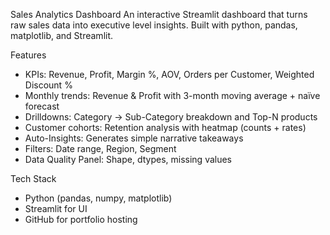 Sales Analytics Dashboard
An interactive Streamlit dashboard that turns raw sales data into executive level insights. Built with python, pandas, matplotlib, and Streamlit. 

 Features
- KPIs: Revenue, Profit, Margin %, AOV, Orders per Customer, Weighted Discount %
- Monthly trends: Revenue & Profit with 3-month moving average + naïve forecast
- Drilldowns: Category → Sub-Category breakdown and Top-N products
- Customer cohorts: Retention analysis with heatmap (counts + rates)
- Auto-Insights: Generates simple narrative takeaways
- Filters: Date range, Region, Segment
- Data Quality Panel: Shape, dtypes, missing values

 Tech Stack
- Python (pandas, numpy, matplotlib)
- Streamlit for UI
- GitHub for portfolio hosting
